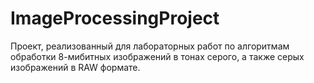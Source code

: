 # ImageProcessingProject

Проект, реализованный для лабораторных работ по алгоритмам обработки 8-мибитных изображений в тонах серого, а также серых изображений в RAW формате.

